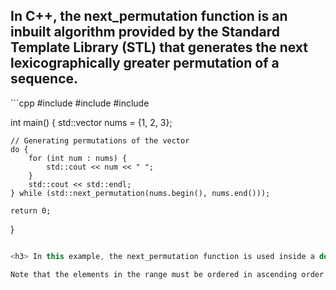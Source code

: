 <h2> In C++, the next_permutation function is an inbuilt algorithm provided by the Standard Template Library (STL) that generates the next lexicographically greater permutation of a sequence.</h1>
```cpp
#include <iostream>
#include <algorithm>
#include <vector>

int main() {
    std::vector<int> nums = {1, 2, 3};

    // Generating permutations of the vector
    do {
        for (int num : nums) {
            std::cout << num << " ";
        }
        std::cout << std::endl;
    } while (std::next_permutation(nums.begin(), nums.end()));

    return 0;
}
```cpp

<h3> In this example, the next_permutation function is used inside a do-while loop to generate all possible permutations of the vector nums. The loop continues until next_permutation returns false, indicating that there are no more permutations.

Note that the elements in the range must be ordered in ascending order initially to obtain the permutations in lexicographically increasing order. If the elements are not sorted, you can use the std::sort function to sort the range before using next_permutation </h3>
